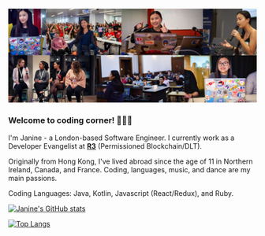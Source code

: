 [![GitHub Banner](/github-banner.jpeg "GitHub Banner")](https://www.linkedin.com/in/janine-luk/)

### Welcome to coding corner! 👩🏻‍💻

I'm Janine - a London-based Software Engineer.
I currently work as a Developer Evangelist at **[R3](https://www.r3.com/)** (Permissioned Blockchain/DLT). 

Originally from Hong Kong, I've lived abroad since the age of 11 in Northern Ireland, Canada, and France. 
Coding, languages, music, and dance are my main passions.

Coding Languages: Java, Kotlin, Javascript (React/Redux), and Ruby. 


[![Janine's GitHub stats](https://github-readme-stats.vercel.app/api?username=ja9-look&count_private=true&show_icons=true&theme=omni)](https://github.com/ja9-look/github-readme-stats)

[![Top Langs](https://github-readme-stats.vercel.app/api/top-langs/?username=ja9-look&layout=compact&count_private=true&theme=omni)](https://github.com/ja9-look/github-readme-stats)


<!--
**ja9-look/ja9-look** is a ✨ _special_ ✨ repository because its `README.md` (this file) appears on your GitHub profile.

Here are some ideas to get you started:

- 🔭 I’m currently working on ...
- 🌱 I’m currently learning ...
- 👯 I’m looking to collaborate on ...
- 🤔 I’m looking for help with ...
- 💬 Ask me about ...
- 📫 How to reach me: ...
- 😄 Pronouns: ...
- ⚡ Fun fact: ...
-->
